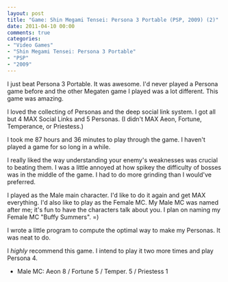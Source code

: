 ```yaml
---
layout: post
title: "Game: Shin Megami Tensei: Persona 3 Portable (PSP, 2009) (2)"
date: 2011-04-10 00:00
comments: true
categories:
- "Video Games"
- "Shin Megami Tensei: Persona 3 Portable"
- "PSP"
- "2009"
---
```


I just beat Persona 3 Portable. It was awesome. I'd never played a
Persona game before and the other Megaten game I played was a lot
different. This game was amazing.

I loved the collecting of Personas and the deep social link
system. I got all but 4 MAX Social Links and 5 Personas. (I didn't
MAX Aeon, Fortune, Temperance, or Priestess.)

I took me 87 hours and 36 minutes to play through the game. I
haven't played a game for so long in a while.

I really liked the way understanding your enemy's weaknesses was
crucial to beating them. I was a little annoyed at how spikey the
difficulty of bosses was in the middle of the game. I had to do
more grinding than I would've preferred.

I played as the Male main character. I'd like to do it again and
get MAX everything. I'd also like to play as the Female MC. My
Male MC was named after me; it's fun to have the characters
talk about you. I plan on naming my Female MC "Buffy
Summers". =)

I wrote a little program to compute the optimal way to make my
Personas. It was neat to do.

I *highly* recommend this game. I intend to play it two more times
and play Persona 4.

* Male MC: Aeon 8 / Fortune 5 / Temper. 5 / Priestess 1
